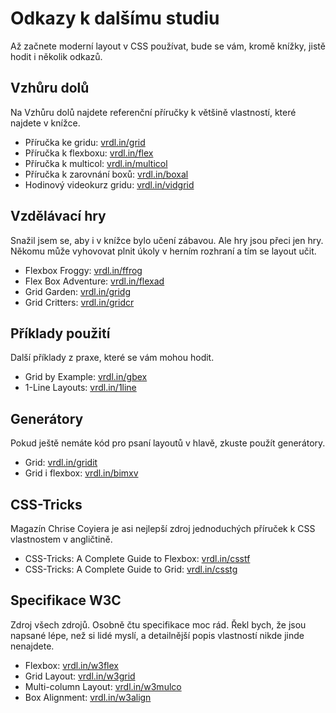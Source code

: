 # Odkazy k dalšímu studiu

Až začnete moderní layout v CSS používat, bude se vám, kromě knížky, jistě hodit i několik odkazů.

## Vzhůru dolů

Na Vzhůru dolů najdete referenční příručky k většině vlastností, které najdete v knížce.

- Příručka ke gridu: [vrdl.in/grid](https://www.vzhurudolu.cz/prirucka/css-grid)
- Příručka k flexboxu: [vrdl.in/flex](https://www.vzhurudolu.cz/prirucka/css-flexbox)
- Příručka k multicol: [vrdl.in/multicol](https://www.vzhurudolu.cz/prirucka/css-multicolumn)
- Příručka k zarovnání boxů: [vrdl.in/boxal](https://www.vzhurudolu.cz/prirucka/css-box-alignment)
- Hodinový videokurz gridu: [vrdl.in/vidgrid](https://www.vzhurudolu.cz/video/webinar-css-grid)

## Vzdělávací hry

Snažil jsem se, aby i v knížce bylo učení zábavou. Ale hry jsou přeci jen hry. Někomu může vyhovovat plnit úkoly v herním rozhraní a tím se layout učit.

- Flexbox Froggy: [vrdl.in/ffrog](https://flexboxfroggy.com/)
- Flex Box Adventure: [vrdl.in/flexad](https://codingfantasy.com/games/flexboxadventure)
- Grid Garden: [vrdl.in/gridg](https://cssgridgarden.com/)
- Grid Critters: [vrdl.in/gridcr](https://gridcritters.com/)

## Příklady použití

Další příklady z praxe, které se vám mohou hodit.

- Grid by Example: [vrdl.in/gbex](https://gridbyexample.com/)
- 1-Line Layouts: [vrdl.in/1line](https://1linelayouts.glitch.me/)

## Generátory

Pokud ještě nemáte kód pro psaní layoutů v hlavě, zkuste použít generátory.

- Grid: [vrdl.in/gridit](https://grid.layoutit.com/)
- Grid i flexbox: [vrdl.in/bimxv](https://layout.bradwoods.io/)

## CSS-Tricks

Magazín Chrise Coyiera je asi nejlepší zdroj jednoduchých příruček k CSS vlastnostem v angličtině.

- CSS-Tricks: A Complete Guide to Flexbox: [vrdl.in/csstf](https://css-tricks.com/snippets/css/a-guide-to-flexbox/)
- CSS-Tricks: A Complete Guide to Grid: [vrdl.in/csstg](https://css-tricks.com/snippets/css/complete-guide-grid/)

## Specifikace W3C

Zdroj všech zdrojů. Osobně čtu specifikace moc rád. Řekl bych, že jsou napsané lépe, než si lidé myslí, a detailnější popis vlastností nikde jinde nenajdete.

- Flexbox: [vrdl.in/w3flex](http://www.w3.org/TR/css3-flexbox/)
- Grid Layout: [vrdl.in/w3grid](https://www.w3.org/TR/css-grid/)
- Multi-column Layout: [vrdl.in/w3mulco](https://www.w3.org/TR/css-multicol/)
- Box Alignment: [vrdl.in/w3align](https://www.w3.org/TR/css-align/)
